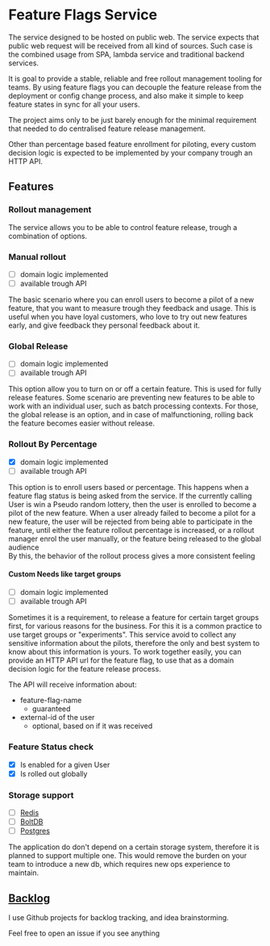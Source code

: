 # Feature Flags Service

The service designed to be hosted on public web.
The service expects that public web request will be received from all kind of sources.
Such case is the combined usage from SPA, lambda service and traditional backend services.

It is goal to provide a stable, reliable and free rollout management tooling for teams.
By using feature flags you can decouple the feature release from the deployment or config change process,
and also make it simple to keep feature states in sync for all your users.

The project aims only to be just barely enough for the minimal requirement 
that needed to do centralised feature release management.

Other than percentage based feature enrollment for piloting, 
every custom decision logic is expected to be implemented by your company trough an HTTP API.

## Features 

### Rollout management

The service allows you to be able to control feature release, trough a combination of options.

### Manual rollout
- [ ] domain logic implemented
- [ ] available trough API 

The basic scenario where you can enroll users to become a pilot of a new feature,
that you want to measure trough they feedback and usage.
This is useful when you have loyal customers, who love to try out new features early,
and give feedback they personal feedback about it.

### Global Release
- [ ] domain logic implemented
- [ ] available trough API

This option allow you to turn on or off a certain feature.
This is used for fully release features.
Some scenario are preventing new features to be able to work with an individual user,
such as batch processing contexts. 
For those, the global release is an option, and in case of malfunctioning,
rolling back the feature becomes easier without release. 

### Rollout By Percentage
- [X] domain logic implemented
- [ ] available trough API

This option is to enroll users based or percentage.
This happens when a feature flag status is being asked from the service.
If the currently calling User is win a Pseudo random lottery,
then the user is enrolled to become a pilot of the new feature.
When a user already failed to become a pilot for a new feature,
the user will be rejected from being able to participate in the feature,
until either the feature rollout percentage is increased,
or a rollout manager enrol the user manually,
or the feature being released to the global audience  
By this, the behavior of the rollout process gives a more consistent feeling


#### Custom Needs like target groups
- [ ] domain logic implemented
- [ ] available trough API

Sometimes it is a requirement, to release a feature for certain target groups first,
for various reasons for the business.
For this it is a common practice to use target groups or "experiments".
This service avoid to collect any sensitive information about the pilots,
therefore the only and best system to know about this information is yours.
To work together easily, you can provide an HTTP API url for the feature flag,
to use that as a domain decision logic for the feature release process.

The API will receive information about:
* feature-flag-name
  * guaranteed
* external-id of the user
  * optional, based on if it was received


### Feature Status check
- [X] Is enabled for a given User
- [X] Is rolled out globally
    
### Storage support
- [ ] [Redis](https://github.com/antirez/redis)
- [ ] [BoltDB](https://github.com/boltdb/bolt)
- [ ] [Postgres](https://github.com/postgres/postgres)

The application do don't depend on a certain storage system,
therefore it is planned to support multiple one.
This would remove the burden on your team to introduce a new db,
which requires new ops experience to maintain.
    
## [Backlog](https://github.com/adamluzsi/FeatureFlags/projects)

I use Github projects for backlog tracking,
and idea brainstorming.

Feel free to open an issue if you see anything
